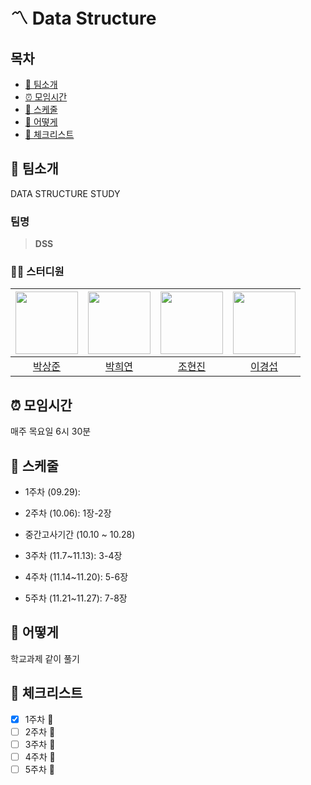 # 〽 Data Structure



## 목차

- [🐣 팀소개](#-팀소개)
- [⏰ 모임시간](#-모임시간)
- [📅 스케줄](#-스케줄)
- [🤷 어떻게](#-어떻게)
- [👀 체크리스트](#-체크리스트)



## 🐣 팀소개

DATA STRUCTURE STUDY

### 팀명

> **DSS**

### 👨‍💻 스터디원

| [<img src="https://github.com/pedro1798.png" width="100px">](https://github.com/pedro1798) | [<img src="https://github.com/abrightkite.png" width="100px">](https://github.com/abrightkite) | [<img src="https://github.com/joe-hy-j.png" width="100px">](https://github.com/joe-hy-j) | [<img src="https://github.com/Glodmilk.png" width="100px">](https://github.com/Glodmilk)
| :----: | :----: | :----: |:----:|
| [박상준](https://github.com/pedro1798) | [박희연](https://github.com/abrightkite) | [조현진](https://github.com/joe-hy-j) | [이경섭](https://github.com/Glodmilk) |

## ⏰ 모임시간

매주 목요일 6시 30분

## 📅 스케줄

- 1주차 (09.29): 

- 2주차 (10.06): 1장-2장

- 중간고사기간 (10.10 ~ 10.28)

- 3주차 (11.7~11.13): 3-4장

- 4주차 (11.14~11.20): 5-6장

- 5주차 (11.21~11.27): 7-8장

## 🤷 어떻게

학교과제 같이 풀기

## 👀 체크리스트

- [x] 1주차 🥳
- [ ] 2주차 🏃
- [ ] 3주차 🏃
- [ ] 4주차 🏃
- [ ] 5주차 🏃
